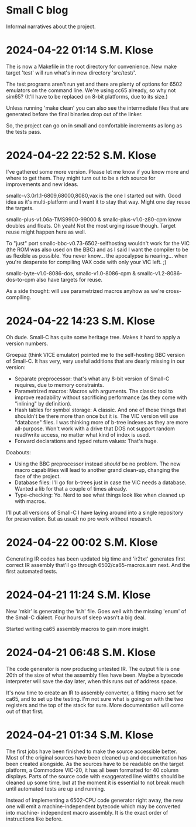 Small C blog
============

Informal narratives about the project.

# 2024-04-22 01:14 S.M. Klose

The is now a Makefile in the root
directory for convenience.  New make
target 'test' will run what's in new
directory 'src/test/'.

The test programs aren't run yet and
there are plenty of options for 6502
emulators on the command line.  We're
using cc65 already, so why not sim65?
(It'll have to be replaced on 8-bit
platforms, due to its size.)

Unless running 'make clean' you can
also see the intermediate files that
are generated before the final binaries
drop out of the linker.

So, the project can go on in small and
comfortable increments as long as the
tests pass.

# 2024-04-22 22:52 S.M. Klose

I've gathered some more version.  Please
let me know if you know more and where
to get them.  They might turn out to be
a rich source for improvements and new
ideas.

smallc-v3.0r1.1-6809,68000,8080,vax is
the one I started out with.  Good idea
as it's multi-platform and I want it to
stay that way.  Might one day reuse the
targets.

smallc-plus-v1.06a-TMS9900-99000 &
smallc-plus-v1.0-z80-cpm know doubles
and floats.  Oh yeah!  Not the most
urging issue though. Target reuse might
happen here as well.

To "just"
port smallc-bbc-v0.73-6502-selfhosting
wouldn't work for the VIC (the ROM was
also used on the BBC) and as I said I
want the compiler to be as flexible as
possible. You never know... the
apocalypse is nearing... when you're
desperate for compiling VAX code with
only your VIC left. ;)

smallc-byte-v1.0-8086-dos,
smallc-v1.0-8086-cpm &
smallc-v1.2-8086-dos-to-cpm also have
targets for reuse.

As a side thought: will use parametrized
macros anyhow as we're cross-compiling.

# 2024-04-22 14:23 S.M. Klose

Oh dude.  Small-C has quite some
heritage tree.  Makes it hard to apply
a version numbers.

Groepaz (think VICE emulator) pointed me
to the self-hosting BBC version of
Small-C.  It has very, very useful
additions that are dearly missing in our
version:

* Separate preprocessor: that's what any
  8-bit version of Small-C requires, due
  to memory constraints.
* Parametrized macros: Macros with
  arguments.  The classic tool to
  improve readability without
  sacrificing performance (as they come
  with "inlining" by definition).
* Hash tables for symbol storage:
  A classic.  And one of those things
  that shouldn't be there more than once
  but it is.  The VIC version will use
  "database" files.  I was thinking more
  of b-tree indexes as they are more
  all-purpose.  Won't work with a drive
  that DOS not support random read/write
  access, no matter what kind of index
  is used.
* Forward declarations and typed return
  values: That's huge.

Doabouts:

* Using the BBC preprocessor instead
  *should* be no problem.  The new
  macro capabilities will lead to
  another grand clean-up, changing the
  face of the project.
* Database files: I'll go for b-trees
  just in case the VIC needs a database.
  Wanted a lib for that a couple of
  times already.
* Type-checking: Yo. Nerd to see what
  things look like when cleaned up with
  macros.

I'll put all versions of Small-C I have
laying around into a single repository
for preservation.  But as usual: no pro
work without research.

# 2024-04-22 00:02 S.M. Klose

Generating IR codes has been updated big time and 'ir2txt'
generates first correct IR assembly that'll go through
6502/ca65-macros.asm next.  And the first automated tests.

# 2024-04-21 11:24 S.M. Klose

New 'mkir' is generating the 'ir.h'
file.  Goes well with the missing 'enum'
of the Small-C dialect.  Four hours of
sleep wasn't a big deal.

Started writing ca65 assembly macros to
gain more insight.

# 2024-04-21 06:48 S.M. Klose

The code generator is now producing
untested IR.  The output file is one
20th of the size of what the assembly
files have been.  Maybe a bytecode
interpreter will save the day later,
when this runs out of address space.

It's now time to create an IR to
assembly converter, a fitting macro set
for ca65, and to set up the testing.
I'm not sure what is going on with the
two registers and the top of the stack
for sure.  More documentation will come
out of that first.

# 2024-04-21 01:34 S.M. Klose

The first jobs have been finished to
make the source accessible better.
Most of the original sources have been
cleaned up and documentation has been
created alongside.  As the sources have
to be readable on the target platform,
a Commodore VIC-20, it has all been
formatted for 40 column displays.  Parts
of the source code with exaggerated
line widths should be cleaned up some
time, but at the moment it is essential
to not break much until automated tests
are up and running.

Instead of implementing a 6502-CPU code
generator right away, the new one will
emit a machine-independent bytecode
which may be converted into machine-
independent macro assembly.  It is the
exact order of instructions like before.
